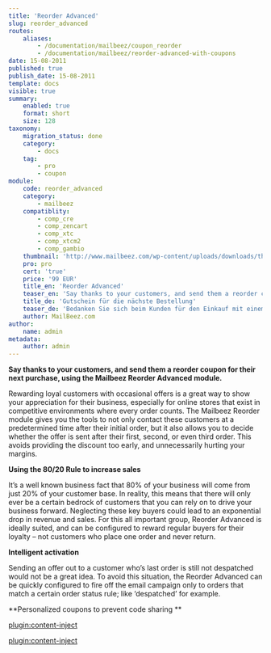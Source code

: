 ```yaml
---
title: 'Reorder Advanced'
slug: reorder_advanced
routes:
    aliases:
        - /documentation/mailbeez/coupon_reorder
        - /documentation/mailbeez/reorder-advanced-with-coupons
date: 15-08-2011
published: true
publish_date: 15-08-2011
template: docs
visible: true
summary:
    enabled: true
    format: short
    size: 128
taxonomy:
    migration_status: done
    category:
        - docs
    tag:
        - pro
        - coupon
module:
    code: reorder_advanced
    category:
        - mailbeez
    compatiblity:
        - comp_cre
        - comp_zencart
        - comp_xtc
        - comp_xtcm2        
        - comp_gambio
    thumbnail: 'http://www.mailbeez.com/wp-content/uploads/downloads/thumbnails/2011/10/coupon_32.png'
    pro: pro
    cert: 'true'
    price: '99 EUR'
    title_en: 'Reorder Advanced'
    teaser_en: 'Say thanks to your customers, and send them a reorder coupon towards their next purchase'
    title_de: 'Gutschein für die nächste Bestellung'
    teaser_de: 'Bedanken Sie sich beim Kunden für den Einkauf mit einem Gutschein für die nächste Bestellung'
    author: MailBeez.com
author:
    name: admin
metadata:
    author: admin
---
```


**Say thanks to your customers, and send them a reorder coupon for their next purchase, using the Mailbeez Reorder Advanced module.**

Rewarding loyal customers with occasional offers is a great way to show your appreciation for their business, especially for online stores that exist in competitive environments where every order counts. The Mailbeez Reorder module gives you the tools to not only contact these customers at a predetermined time after their initial order, but it also allows you to decide whether the offer is sent after their first, second, or even third order. This avoids providing the discount too early, and unnecessarily hurting your margins.

**Using the 80/20 Rule to increase sales**

It’s a well known business fact that 80% of your business will come from just 20% of your customer base. In reality, this means that there will only ever be a certain bedrock of customers that you can rely on to drive your business forward. Neglecting these key buyers could lead to an exponential drop in revenue and sales. For this all important group, Reorder Advanced is ideally suited, and can be configured to reward regular buyers for their loyalty – not customers who place one order and never return.


**Intelligent activation**

Sending an offer out to a customer who’s last order is still not despatched would not be a great idea. To avoid this situation, the Reorder Advanced can be quickly configured to fire off the email campaign only to orders that match a certain order status rule; like ‘despatched’ for example.


**Personalized coupons to prevent code sharing **

[plugin:content-inject](/content_blocks/pro_coupon)

[plugin:content-inject](/content_blocks/pro_responsive_template)

